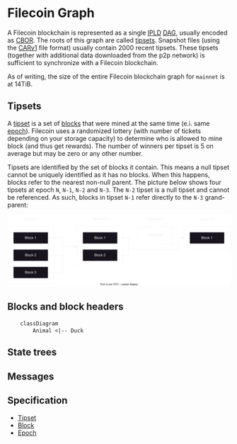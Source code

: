 # Filecoin Graph

A Filecoin blockchain is represented as a single [IPLD] [DAG], usually encoded as [CBOR]. The roots of this graph are called [tipsets](#tipsets). Snapshot files (using the [CARv1] file format) usually contain 2000 recent tipsets. These tipsets (together with additional data downloaded from the p2p network) is sufficient to synchronize with a Filecoin blockchain.

As of writing, the size of the entire Filecoin blockchain graph for `mainnet` is at 14TiB.

## Tipsets

A [tipset](https://spec.filecoin.io/#section-glossary.tipset) is a set of [blocks](https://spec.filecoin.io/#section-glossary.block) that were mined at the same time (e.i. same [epoch](https://spec.filecoin.io/#section-glossary.epoch)). Filecoin uses a randomized lottery (with number of tickets depending on your storage capacity) to determine who is allowed to mine block (and thus get rewards). The number of winners per tipset is 5 on average but may be zero or any other number.

Tipsets are identified by the set of blocks it contain. This means a null tipset cannot be uniquely identified as it has no blocks. When this happens, blocks refer to the nearest non-null parent. The picture below shows four tipsets at epoch `N`, `N-1`, `N-2` and `N-3`. The `N-2` tipset is a null tipset and cannot be referenced. As such, blocks in tipset `N-1` refer directly to the `N-3` grand-parent:

![Alt text](Filecoin-Graph.drawio.svg)

## Blocks and block headers

```mermaid
    classDiagram
        Animal <|-- Duck
```


## State trees

## Messages

## Specification

- [Tipset](https://spec.filecoin.io/#section-glossary.tipset)
- [Block](https://spec.filecoin.io/#section-glossary.block)
- [Epoch](https://spec.filecoin.io/#section-glossary.epoch)

[IPLD]: https://ipld.io/
[DAG]: https://en.wikipedia.org/wiki/Directed_acyclic_graph
[CBOR]: https://cbor.io/
[CARv1]: https://ipld.io/specs/transport/car/carv1/
